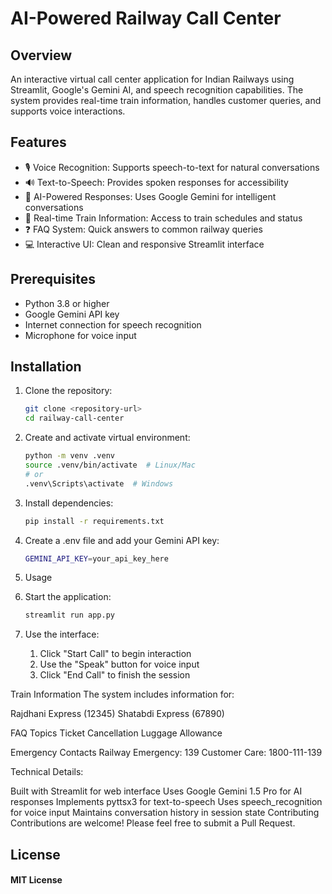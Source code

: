 # AI-Powered Railway Call Center

## Overview
An interactive virtual call center application for Indian Railways using Streamlit, Google's Gemini AI, and speech recognition capabilities. The system provides real-time train information, handles customer queries, and supports voice interactions.

## Features
- 🎙️ Voice Recognition: Supports speech-to-text for natural conversations
- 🔊 Text-to-Speech: Provides spoken responses for accessibility
- 🤖 AI-Powered Responses: Uses Google Gemini for intelligent conversations
- 🚂 Real-time Train Information: Access to train schedules and status
- ❓ FAQ System: Quick answers to common railway queries
- 💻 Interactive UI: Clean and responsive Streamlit interface

## Prerequisites
- Python 3.8 or higher
- Google Gemini API key
- Internet connection for speech recognition
- Microphone for voice input

## Installation

1. Clone the repository:
   ```bash
   git clone <repository-url>
   cd railway-call-center


2. Create and activate virtual environment:
   ```bash
   python -m venv .venv
   source .venv/bin/activate  # Linux/Mac
   # or
   .venv\Scripts\activate  # Windows


3. Install dependencies:
   ```bash
   pip install -r requirements.txt


4. Create a .env file and add your Gemini API key:
   ```bash
   GEMINI_API_KEY=your_api_key_here


5. Usage
   
1. Start the application:
   ```bash
   streamlit run app.py


2. Use the interface:
      <ol>
            <li>Click "Start Call" to begin interaction</li>
            <li>Use the "Speak" button for voice input</li>
            <li>Click "End Call" to finish the session</li>
      </ol>

Train Information
The system includes information for:

Rajdhani Express (12345)
Shatabdi Express (67890)


FAQ Topics
Ticket Cancellation
Luggage Allowance


Emergency Contacts
Railway Emergency: 139
Customer Care: 1800-111-139


Technical Details:

Built with Streamlit for web interface
Uses Google Gemini 1.5 Pro for AI responses
Implements pyttsx3 for text-to-speech
Uses speech_recognition for voice input
Maintains conversation history in session state
Contributing
Contributions are welcome! Please feel free to submit a Pull Request.

## License
#### MIT License